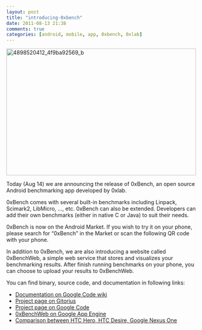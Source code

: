 ```yaml
---
layout: post
title: "introducing-0xbench"
date: 2011-08-13 21:38
comments: true
categories: [android, mobile, app, 0xbench, 0xlab]
---
```


<a href="http://www.flickr.com/photos/bizkit/4898571830/"
title="4898520412_4f9ba92569_b by bizkit@tw, on Flickr"><img
src="http://farm5.staticflickr.com/4115/4898571830_372a9599a5.jpg" width="500"
height="334" alt="4898520412_4f9ba92569_b"></a>

Today (Aug 14) we are announcing the release of 0xBench, an open source Android
benchmarking app developed by 0xlab.

0xBench comes with several built-in benchmarks including Linpack, Scimark2,
LibMicro, ..., etc. 0xBench can also be extended. Developers can add their own
benchmarks (either in native C or Java) to suit their needs.

<!-- more -->

0xBench is now on the Android Market. If you wish to try it on your phone,
please search for “0xBench” in the Market or scan the following QR code with
your phone.

In addition to 0xBench, we are also introducing a website called 0xBenchWeb, a
simple web service that stores and visualizes your benchmarking results. After
finish running benchmarks on your phone, you can choose to upload your results
to 0xBenchWeb.

You can find binary, source code, and documentation in following links: 

- [Documentation on Google Code wiki](http://code.google.com/p/0xbench/w/list)
- [Project page on Gitorius](http://gitorious.org/0xbench/0xbench)
- [Project page on Google Code](http://code.google.com/p/0xbench/)
- [0xBenchWeb on Google App Engine](http://0xbenchmark.appspot.com/)
- [Comparison between HTC Hero, HTC Desire, Google Nexus One](http://0xbenchmark.appspot.com/run/bizkit.tw@gmail.com/Demo)

